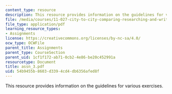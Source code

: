 ```yaml
---
content_type: resource
description: This resource provides information on the guidelines for various exercises.
file: /media/courses/11-027-city-to-city-comparing-researching-and-writing-about-cities-spring-2006/54b9455b8603d3394cd4db6356afed8f_assn_3.pdf
file_type: application/pdf
learning_resource_types:
- Assignments
license: https://creativecommons.org/licenses/by-nc-sa/4.0/
ocw_type: OCWFile
parent_title: Assignments
parent_type: CourseSection
parent_uid: 1cf1f172-ab71-0cb2-4e86-be20c452991a
resourcetype: Document
title: assn_3.pdf
uid: 54b9455b-8603-d339-4cd4-db6356afed8f
---
```

This resource provides information on the guidelines for various exercises.
